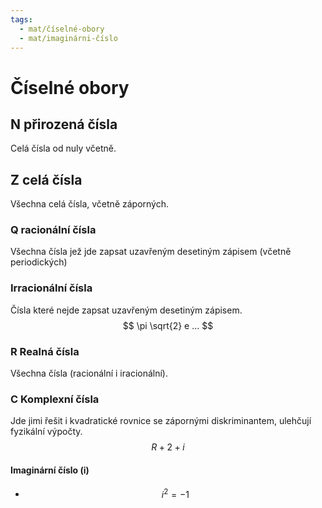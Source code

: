 ```yaml
---
tags:
  - mat/číselné-obory
  - mat/imaginárni-číslo
---
```

# Číselné obory

## **N** přirozená čísla
Celá čísla od nuly včetně.
## **Z** celá čísla
Všechna celá čísla, včetně záporných.
### **Q** racionální čísla
Všechna čísla jež jde zapsat uzavřeným desetiným zápisem (včetně periodických)
### Irracionální čísla
Čísla které nejde zapsat uzavřeným desetiným zápisem.
$$ \pi \sqrt{2} e ... $$
### **R** Realná čísla
Všechna čísla (racionální i iracionální).
### **C** Komplexní čísla
Jde jimi řešit i kvadratické rovnice se zápornými diskriminantem, ulehčují fyzikální výpočty.
$$ R + 2+i $$
#### Imaginární číslo (i)
- $$ i^2 = -1 $$